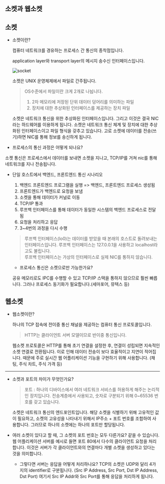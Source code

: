 ## 소켓과 웹소켓

## 소켓
- 소켓이란?
  
    컴퓨터 네트워크를 경유하는 프로세스 간 통신의 종착점입니다.

    application layer와 transport layer의 메시지 송수신 인터페이스입니다.

   ![socket](https://www.labs.cs.uregina.ca/330/Sockets/server-client.png)

    소켓은 UNIX 운영체제에서 파일로 간주됩니다.
    > OS수준에서 파일이란 크게 2개로 나뉩니다. 
    > 1. 2차 메모리에 저장된 단위 데이터 덩어리를 의미하는 파일 
    > 2. 장치에 대한 추상화된 인터페이스를 제공하는 장치 파일

    소켓은 네트워크 통신을 위한 추상화된 인터페이스입니다. 그리고 이것은 결국 NIC라는 하드웨어를 이용하게 됩니다. 소켓은 네트워크 통신 체계 및 장치에 대한 추상화된 인터페이스이고 파일 형식을 갖추고 있습니다.
    고로 소켓에 데이터를 전송(쓰기)하면 NIC를 통해 정보를 송신하게 됩니다.
  
 - 프로세스의 통신 과정은 어떻게 되나요?
  
 소켓 통신은 프로세스에서 데이터를 보내면 소켓을 지나고, TCP/IP를 거쳐 nic를 통해 네트워크를 지나 전송됩니다.

 - 단일 호스트에서 백엔드, 프론트엔드 통신 시나리오
    1. 백엔드 프론트엔드 프로그램을 실행 => 백엔드, 프론트엔드 프로세스 생성됨
    2. 프론트엔드가 백엔드로 요청을 보냄
    3. 소켓을 통해 데이터가 커널로 이동
    4. TCP/IP 통과
    5. 루프백 인터페이스를 통해 데이터가 동일한 시스템의 백엔드 프로세스로 전달됨
    6. 요청을 처리하고 응답
    7. 3~4번의 과정을 다시 수행
   
    > 루프백 인터페이스(lo0)는 데이터를 받았을 때 본래의 호스트로 돌려보내는 인터페이스입니다.
    루프백 인터페이스는 127.0.0.1을 사용하고 localhost라고도 불립니다.  
    루프백 인터페이스는 가상의 인터페이스로 실제 NIC를 통하지 않습니다.

    - 프로세스 통신은 소켓으로만 가능한가요?
  
    공유 메모리로도 IPC를 수행할 수 있고 TCP/IP 스택을 통하지 않으므로 훨씬 빠릅니다. 그러나 프로세스 동기화가 필요합니다.(세마포어, 뮤텍스 등)

## 웹소켓
 - 웹소켓이란?
   
   하나의 TCP 접속에 전이중 통신 채널을 제공하는 컴퓨터 통신 프로토콜입니다.
   > HTTP는 클라이언트 서버 모델이므로 반이중 통신입니다.

   웹소켓 프로토콜은 HTTP를 통해 초기 연결을 설정한 후, 연결이 성립되면 지속적인 소켓 연결로 전환됩니다. 이로 인해 데이터 전송이 보다 효율적이고 지연이 적어집니다.
   때문에 주로 실시간 웹 어플리케이션 기능을 구현하기 위해 사용합니다. (채팅, 주식 차트, 주식 가격 등)
   

------------------
- 소켓과 포트의 차이가 무엇인가요? 
  
    > 포트 : 하나의 디바이스에서 여러 네트워크 서비스를 허용하게 해주는 논리적인 장치입니다. 전송계층에서 사용되고, 숫자로 구분되기 위해 0~65536 번호를 갖고 있습니다.    
    
    소켓은 네트워크 통신의 엔드포인트입니다. 해당 소켓을 식별하기 위해 고유적인 값이 필요하고, 소켓의 고유성을 나타내기 위해서 IP주소 + 포트 번호를 조합하여 사용합니다. 그러므로 하나의 소켓에는 하나의 포트만 할당됩니다.

- 여러 소켓이 있다고 할 때, 그 소켓의 포트 번호는 모두 다른가요?
  같을 수 있습니다. 웹 어플리케이션 서버를 예시로 들면 포트 80에서 다수의 클라이언트 요청을 처리합니다. 이것은 서버가 각 클라이언트와의 연결마다 개별 소켓을 생성하고 있다는 것을 의미합니다.
  - 그렇다면 서버는 응답을 어떻게 처리하나요?
    TCP의 소켓은 UDP와 달리 4가지의 identifier로 구분됩니다. (Src IP Address, Src Port, Dst IP Address, Dst Port) 여기서 Src IP Addr와 Src Port를 통해 응답을 처리하게 됩니다.
